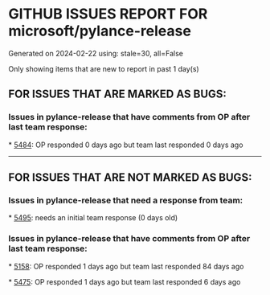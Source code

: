 
# GITHUB ISSUES REPORT FOR microsoft/pylance-release


Generated on 2024-02-22 using: stale=30, all=False


Only showing items that are new to report in past 1 day(s)


## FOR ISSUES THAT ARE MARKED AS BUGS:


### Issues in pylance-release that have comments from OP after last team response:


\* [5484](https://github.com/microsoft/pylance-release/issues/5484 "Pylance deletes automatically-added `#` sign when you line break inside a comment"): OP responded 0 days ago but team last responded 0 days ago

---

## FOR ISSUES THAT ARE NOT MARKED AS BUGS:


### Issues in pylance-release that need a response from team:


\* [5495](https://github.com/microsoft/pylance-release/issues/5495 "stubPath appears to be limited to a single path while include and extraPaths are lists"): needs an initial team response (0 days old)

### Issues in pylance-release that have comments from OP after last team response:


\* [5158](https://github.com/microsoft/pylance-release/issues/5158 "Add a feature to disable following symlinks when indexing repository"): OP responded 1 days ago but team last responded 84 days ago

\* [5475](https://github.com/microsoft/pylance-release/issues/5475 "Extremely slow renaming folders"): OP responded 1 days ago but team last responded 6 days ago
